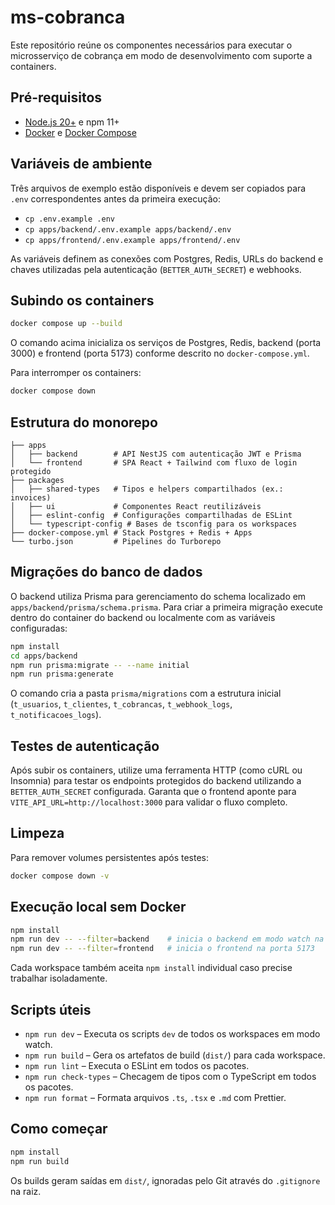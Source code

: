 # ms-cobranca

Este repositório reúne os componentes necessários para executar o microsserviço de cobrança em modo de desenvolvimento com suporte a containers.

## Pré-requisitos

- [Node.js 20+](https://nodejs.org/) e npm 11+
- [Docker](https://docs.docker.com/get-docker/) e [Docker Compose](https://docs.docker.com/compose/)

## Variáveis de ambiente

Três arquivos de exemplo estão disponíveis e devem ser copiados para `.env` correspondentes antes da primeira execução:

- `cp .env.example .env`
- `cp apps/backend/.env.example apps/backend/.env`
- `cp apps/frontend/.env.example apps/frontend/.env`

As variáveis definem as conexões com Postgres, Redis, URLs do backend e chaves utilizadas pela autenticação (`BETTER_AUTH_SECRET`) e webhooks.

## Subindo os containers

```bash
docker compose up --build
```

O comando acima inicializa os serviços de Postgres, Redis, backend (porta 3000) e frontend (porta 5173) conforme descrito no `docker-compose.yml`.

Para interromper os containers:

```bash
docker compose down
```

## Estrutura do monorepo

```
├── apps
│   ├── backend        # API NestJS com autenticação JWT e Prisma
│   └── frontend       # SPA React + Tailwind com fluxo de login protegido
├── packages
│   ├── shared-types   # Tipos e helpers compartilhados (ex.: invoices)
│   ├── ui             # Componentes React reutilizáveis
│   ├── eslint-config  # Configurações compartilhadas de ESLint
│   └── typescript-config # Bases de tsconfig para os workspaces
├── docker-compose.yml # Stack Postgres + Redis + Apps
└── turbo.json         # Pipelines do Turborepo
```

## Migrações do banco de dados

O backend utiliza Prisma para gerenciamento do schema localizado em `apps/backend/prisma/schema.prisma`. Para criar a primeira migração execute dentro do container do backend ou localmente com as variáveis configuradas:

```bash
npm install
cd apps/backend
npm run prisma:migrate -- --name initial
npm run prisma:generate
```

O comando cria a pasta `prisma/migrations` com a estrutura inicial (`t_usuarios`, `t_clientes`, `t_cobrancas`, `t_webhook_logs`, `t_notificacoes_logs`).

## Testes de autenticação

Após subir os containers, utilize uma ferramenta HTTP (como cURL ou Insomnia) para testar os endpoints protegidos do backend utilizando a `BETTER_AUTH_SECRET` configurada. Garanta que o frontend aponte para `VITE_API_URL=http://localhost:3000` para validar o fluxo completo.

## Limpeza

Para remover volumes persistentes após testes:

```bash
docker compose down -v
```

## Execução local sem Docker

```bash
npm install
npm run dev -- --filter=backend    # inicia o backend em modo watch na porta 3000
npm run dev -- --filter=frontend   # inicia o frontend na porta 5173
```

Cada workspace também aceita `npm install` individual caso precise trabalhar isoladamente.

## Scripts úteis

- `npm run dev` – Executa os scripts `dev` de todos os workspaces em modo watch.
- `npm run build` – Gera os artefatos de build (`dist/`) para cada workspace.
- `npm run lint` – Executa o ESLint em todos os pacotes.
- `npm run check-types` – Checagem de tipos com o TypeScript em todos os pacotes.
- `npm run format` – Formata arquivos `.ts`, `.tsx` e `.md` com Prettier.

## Como começar

```bash
npm install
npm run build
```

Os builds geram saídas em `dist/`, ignoradas pelo Git através do `.gitignore` na raiz.
